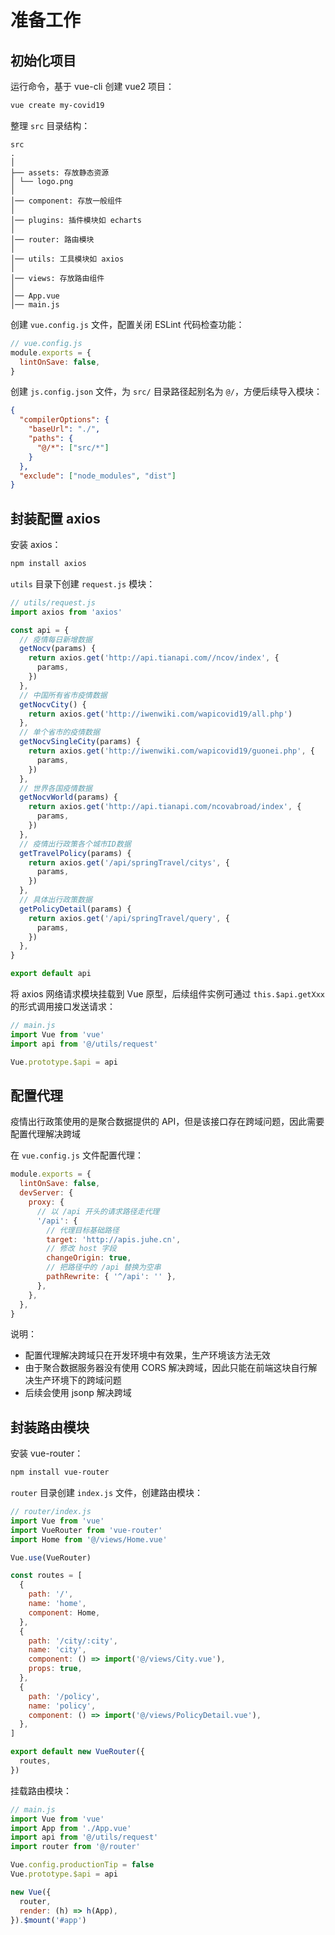 # 准备工作

## 初始化项目

运行命令，基于 vue-cli 创建 vue2 项目：

```bash
vue create my-covid19
```

整理 `src` 目录结构：

```
src
.
│
├── assets: 存放静态资源
│ └── logo.png
│
│── component: 存放一般组件
│
│── plugins: 插件模块如 echarts
│
│── router: 路由模块
│
│── utils: 工具模块如 axios
│
│── views: 存放路由组件
│
│── App.vue
│── main.js
```

创建 `vue.config.js` 文件，配置关闭 ESLint 代码检查功能：

```js
// vue.config.js
module.exports = {
  lintOnSave: false,
}
```

创建 `js.config.json` 文件，为 `src/` 目录路径起别名为 `@/`，方便后续导入模块：

```json
{
  "compilerOptions": {
    "baseUrl": "./",
    "paths": {
      "@/*": ["src/*"]
    }
  },
  "exclude": ["node_modules", "dist"]
}
```

## 封装配置 axios

安装 axios：

```bash
npm install axios
```

`utils` 目录下创建 `request.js` 模块：

```js
// utils/request.js
import axios from 'axios'

const api = {
  // 疫情每日新增数据
  getNocv(params) {
    return axios.get('http://api.tianapi.com//ncov/index', {
      params,
    })
  },
  // 中国所有省市疫情数据
  getNocvCity() {
    return axios.get('http://iwenwiki.com/wapicovid19/all.php')
  },
  // 单个省市的疫情数据
  getNocvSingleCity(params) {
    return axios.get('http://iwenwiki.com/wapicovid19/guonei.php', {
      params,
    })
  },
  // 世界各国疫情数据
  getNocvWorld(params) {
    return axios.get('http://api.tianapi.com/ncovabroad/index', {
      params,
    })
  },
  // 疫情出行政策各个城市ID数据
  getTravelPolicy(params) {
    return axios.get('/api/springTravel/citys', {
      params,
    })
  },
  // 具体出行政策数据
  getPolicyDetail(params) {
    return axios.get('/api/springTravel/query', {
      params,
    })
  },
}

export default api
```

将 axios 网络请求模块挂载到 Vue 原型，后续组件实例可通过 `this.$api.getXxx` 的形式调用接口发送请求：

```js
// main.js
import Vue from 'vue'
import api from '@/utils/request'

Vue.prototype.$api = api
```

## 配置代理

疫情出行政策使用的是聚合数据提供的 API，但是该接口存在跨域问题，因此需要配置代理解决跨域

在 `vue.config.js` 文件配置代理：

```js
module.exports = {
  lintOnSave: false,
  devServer: {
    proxy: {
      // 以 /api 开头的请求路径走代理
      '/api': {
        // 代理目标基础路径
        target: 'http://apis.juhe.cn',
        // 修改 host 字段
        changeOrigin: true,
        // 把路径中的 /api 替换为空串
        pathRewrite: { '^/api': '' },
      },
    },
  },
}
```

说明：

- 配置代理解决跨域只在开发环境中有效果，生产环境该方法无效
- 由于聚合数据服务器没有使用 CORS 解决跨域，因此只能在前端这块自行解决生产环境下的跨域问题
- 后续会使用 jsonp 解决跨域

## 封装路由模块

安装 vue-router：

```bash
npm install vue-router
```

`router` 目录创建 `index.js` 文件，创建路由模块：

```js
// router/index.js
import Vue from 'vue'
import VueRouter from 'vue-router'
import Home from '@/views/Home.vue'

Vue.use(VueRouter)

const routes = [
  {
    path: '/',
    name: 'home',
    component: Home,
  },
  {
    path: '/city/:city',
    name: 'city',
    component: () => import('@/views/City.vue'),
    props: true,
  },
  {
    path: '/policy',
    name: 'policy',
    component: () => import('@/views/PolicyDetail.vue'),
  },
]

export default new VueRouter({
  routes,
})
```

挂载路由模块：

```js
// main.js
import Vue from 'vue'
import App from './App.vue'
import api from '@/utils/request'
import router from '@/router'

Vue.config.productionTip = false
Vue.prototype.$api = api

new Vue({
  router,
  render: (h) => h(App),
}).$mount('#app')
```
